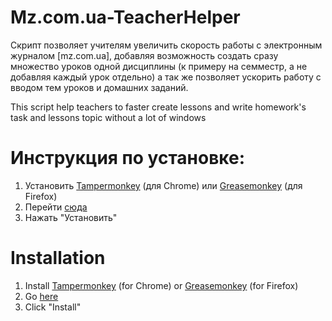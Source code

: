 # Mz.com.ua-TeacherHelper
Скрипт позволяет учителям увеличить скорость работы с электронным журналом [mz.com.ua], добавляя возможность создать сразу множество уроков одной дисциплины (к примеру на семместр, а не добавляя каждый урок отдельно) а так же позволяет ускорить работу с вводом тем уроков и домашних заданий.

This script help teachers to faster create lessons and write homework's task and lessons topic without a lot of windows

# Инструкция по установке: 
1. Установить [Tampermonkey](https://chrome.google.com/webstore/detail/tampermonkey/dhdgffkkebhmkfjojejmpbldmpobfkfo) (для Chrome) или [Greasemonkey](https://addons.mozilla.org/en-US/firefox/addon/greasemonkey/) (для Firefox)
2. Перейти [сюда](../../raw/master/mz-helper.user.js)
3. Нажать "Установить"

# Installation
1. Install [Tampermonkey](https://chrome.google.com/webstore/detail/tampermonkey/dhdgffkkebhmkfjojejmpbldmpobfkfo) (for Chrome) or [Greasemonkey](https://addons.mozilla.org/en-US/firefox/addon/greasemonkey/) (for Firefox)
2. Go [here](../../raw/master/mz-helper.user.js)
3. Click "Install"
